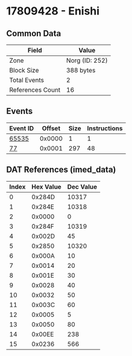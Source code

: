 # 17809428 - Enishi

## Common Data

| Field            | Value          |
|------------------|----------------|
| Zone             | Norg (ID: 252) |
| Block Size       | 388 bytes      |
| Total Events     | 2              |
| References Count | 16             |

## Events

| Event ID            | Offset   |   Size |   Instructions |
|---------------------|----------|--------|----------------|
| [65535](./65535.md) | 0x0000   |      1 |              1 |
| [77](./77.md)       | 0x0001   |    297 |             48 |

## DAT References (imed_data)

|   Index | Hex Value   |   Dec Value |
|---------|-------------|-------------|
|       0 | 0x284D      |       10317 |
|       1 | 0x284E      |       10318 |
|       2 | 0x0000      |           0 |
|       3 | 0x284F      |       10319 |
|       4 | 0x002D      |          45 |
|       5 | 0x2850      |       10320 |
|       6 | 0x000A      |          10 |
|       7 | 0x0014      |          20 |
|       8 | 0x001E      |          30 |
|       9 | 0x0028      |          40 |
|      10 | 0x0032      |          50 |
|      11 | 0x003C      |          60 |
|      12 | 0x0005      |           5 |
|      13 | 0x0050      |          80 |
|      14 | 0x00EE      |         238 |
|      15 | 0x0236      |         566 |
